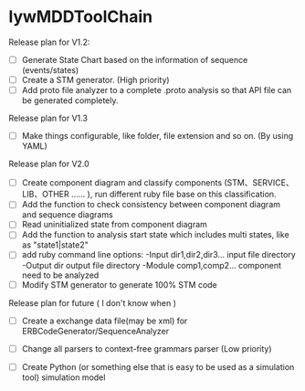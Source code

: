 # lywMDDToolChain

Release plan for V1.2:
- [ ] Generate State Chart based on the information of sequence (events/states)
- [ ] Create a STM generator. (High priority)
- [ ] Add proto file analyzer to a complete .proto analysis so that API file can be generated completely.

Release plan for V1.3

- [ ] Make things configurable, like folder, file extension and so on. (By using YAML)

Release plan for V2.0

- [ ] Create component diagram and classify components (STM、SERVICE、LIB、OTHER …… ), run different ruby file base on this classification.
- [ ] Add the function to check consistency between component diagram and sequence diagrams
- [ ] Read uninitialized state from component diagram
- [ ] Add the function to analysis start state which includes multi states, like as "state1|state2"
- [ ] add ruby command line options:
      -Input  dir1,dir2,dir3...                  input file directory
      -Output dir                                     output file directory
      -Module comp1,comp2...             component need to be analyzed
- [ ] Modify STM generator to generate 100% STM code

Release plan for future ( I don't know when )

- [ ] Create a exchange data file(may be xml) for ERBCodeGenerator/SequenceAnalyzer
- [ ] Change all parsers to context-free grammars parser (Low priority) 
- [ ] Create Python (or something else that is easy to be used as a simulation tool) simulation model


